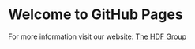 # Welcome to GitHub Pages

For more information visit our website: [The HDF Group](https://www.hdfgroup.org)
